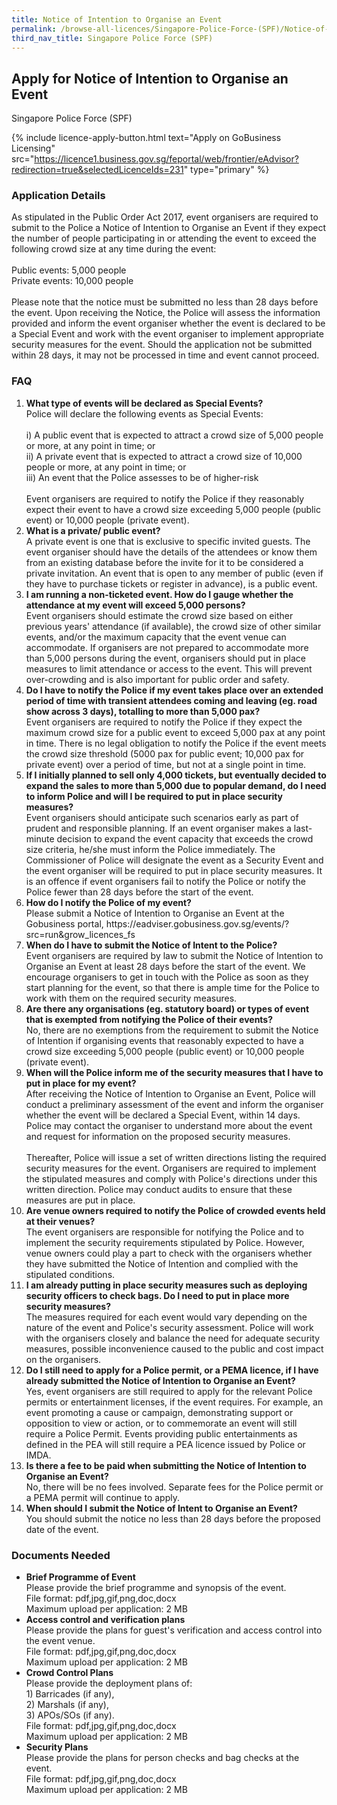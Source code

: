 ```yaml
---
title: Notice of Intention to Organise an Event
permalink: /browse-all-licences/Singapore-Police-Force-(SPF)/Notice-of-Intention-to-Organise-an-Event
third_nav_title: Singapore Police Force (SPF)
---
```


## Apply for Notice of Intention to Organise an Event

Singapore Police Force (SPF)

{% include licence-apply-button.html text="Apply on GoBusiness Licensing" src="https://licence1.business.gov.sg/feportal/web/frontier/eAdvisor?redirection=true&selectedLicenceIds=231" type="primary" %}

<H3>Application Details</H3>

<p>As stipulated in the Public Order Act 2017, event organisers are required to submit to the Police a Notice of Intention to Organise an Event if they expect the number of people participating in or attending the event to exceed the following crowd size at any time during the event:<br><br>Public events: 5,000 people<br>Private events: 10,000 people<br><br>Please note that the notice must be submitted no less than 28 days before the event. Upon receiving the Notice, the Police will assess the information provided and inform the event organiser whether the event is declared to be a Special Event and work with the event organiser to implement appropriate security measures for the event. Should the application not be submitted within 28 days, it may not be processed in time and event cannot proceed.</p>

<h3>FAQ</h3>

<ol>
<li>
    <strong>What type of events will be declared as Special Events?
</strong><br>        
Police will declare the following events as Special Events:<br>
<br>i) A public event that is expected to attract a crowd size of 5,000 people or more, at any point in time; or<br>
ii) A private event that is expected to attract a crowd size of 10,000 people or more, at any point in time; or<br>
iii) An event that the Police assesses to be of higher-risk<br>
<br>Event organisers are required to notify the Police if they reasonably expect their event to have a crowd size exceeding 5,000 people (public event) or 10,000 people (private event).
  </li>

  <li>
    <strong>What is a private/ public event?
</strong><br>        
A private event is one that is exclusive to specific invited guests. The event organiser should have the details of the attendees or know them from an existing database before the invite for it to be considered a private invitation. An event that is open to any member of public (even if they have to purchase tickets or register in advance), is a public event.
  </li>

  <li>
    <strong>I am running a non-ticketed event. How do I gauge whether the attendance at my event will exceed 5,000 persons?
</strong><br>        
Event organisers should estimate the crowd size based on either previous years' attendance (if available), the crowd size of other similar events, and/or the maximum capacity that the event venue can accommodate. If organisers are not prepared to accommodate more than 5,000 persons during the event, organisers should put in place measures to limit attendance or access to the event. This will prevent over-crowding and is also important for public order and safety.
  </li>

  <li>
    <strong>Do I have to notify the Police if my event takes place over an extended period of time with transient attendees coming and leaving (eg. road show across 3 days), totalling to more than 5,000 pax?
</strong><br>        
Event organisers are required to notify the Police if they expect the maximum crowd size for a public event to exceed 5,000 pax at any point in time. There is no legal obligation to notify the Police if the event meets the crowd size threshold (5000 pax for public event; 10,000 pax for private event) over a period of time, but not at a single point in time.
  </li>

  <li>
    <strong>If I initially planned to sell only 4,000 tickets, but eventually decided to expand the sales to more than 5,000 due to popular demand, do I need to inform Police and will I be required to put in place security measures?
</strong><br>        
Event organisers should anticipate such scenarios early as part of prudent and responsible planning. If an event organiser makes a last-minute decision to expand the event capacity that exceeds the crowd size criteria, he/she must inform the Police immediately. The Commissioner of Police will designate the event as a Security Event and the event organiser will be required to put in place security measures. It is an offence if event organisers fail to notify the Police or notify the Police fewer than 28 days before the start of the event.
  </li>

  <li>
    <strong>How do I notify the Police of my event?
</strong><br>        
Please submit a Notice of Intention to Organise an Event at the Gobusiness portal, https://eadviser.gobusiness.gov.sg/events/?src=run&grow_licences_fs
  </li>

  <li>
    <strong>When do I have to submit the Notice of Intent to the Police?
</strong><br>        
Event organisers are required by law to submit the Notice of Intention to Organise an Event at least 28 days before the start of the event. We encourage organisers to get in touch with the Police as soon as they start planning for the event, so that there is ample time for the Police to work with them on the required security measures.
  </li>

  <li>
    <strong>Are there any organisations (eg. statutory board) or types of event that is exempted from notifying the Police of their events?
</strong><br>        
No, there are no exemptions from the requirement to submit the Notice of Intention if organising events that reasonably expected to have a crowd size exceeding 5,000 people (public event) or 10,000 people (private event).
  </li>

  <li>
    <strong>When will the Police inform me of the security measures that I have to put in place for my event?
</strong><br>        
After receiving the Notice of Intention to Organise an Event, Police will conduct a preliminary assessment of the event and inform the organiser whether the event will be declared a Special Event, within 14 days. Police may contact the organiser to understand more about the event and request for information on the proposed security measures.
<br><br>
Thereafter, Police will issue a set of written directions listing the required security measures for the event. Organisers are required to implement the stipulated measures and comply with Police's directions under this written direction. Police may conduct audits to ensure that these measures are put in place.
  </li>
 <li>
    <strong>Are venue owners required to notify the Police of crowded events held at their venues?
</strong><br>        
The event organisers are responsible for notifying the Police and to implement the security requirements stipulated by Police. However, venue owners could play a part to check with the organisers whether they have submitted the Notice of Intention and complied with the stipulated conditions.
  </li>

 <li>
    <strong>I am already putting in place security measures such as deploying security officers to check bags. Do I need to put in place more security measures?
</strong><br>        
The measures required for each event would vary depending on the nature of the event and Police's security assessment. Police will work with the organisers closely and balance the need for adequate security measures, possible inconvenience caused to the public and cost impact on the organisers.
  </li>

 <li>
    <strong>Do I still need to apply for a Police permit, or a PEMA licence, if I have already submitted the Notice of Intention to Organise an Event?
</strong><br>        
Yes, event organisers are still required to apply for the relevant Police permits or entertainment licenses, if the event requires. For example, an event promoting a cause or campaign, demonstrating support or opposition to view or action, or to commemorate an event will still require a Police Permit. Events providing public entertainments as defined in the PEA will still require a PEA licence issued by Police or IMDA.
  </li>

 <li>
    <strong>Is there a fee to be paid when submitting the Notice of Intention to Organise an Event?
</strong><br>        
No, there will be no fees involved. Separate fees for the Police permit or a PEMA permit will continue to apply.
  </li>

 <li>
    <strong>When should I submit the Notice of Intent to Organise an Event?
</strong><br>        
You should submit the notice no less than 28 days before the proposed date of the event.
  </li>

</ol>

<H3>Documents Needed</H3>

<ul>
<li><strong>Brief Programme of Event</strong><br />Please provide the brief programme and synopsis of the event.
<br>
File format: pdf,jpg,gif,png,doc,docx<br>
Maximum upload per application: 2 MB
</li>

<li><strong>Access control and verification plans</strong><br />Please provide the plans for guest's verification and access control into the event venue.
<br>
File format: pdf,jpg,gif,png,doc,docx<br>
Maximum upload per application: 2 MB
</li>

<li><strong>Crowd Control Plans</strong><br />Please provide the deployment plans of:<br />1) Barricades (if any),<br />2) Marshals (if any),<br />3) APOs/SOs (if any).
<br>
File format: pdf,jpg,gif,png,doc,docx<br>
Maximum upload per application: 2 MB
</li>

<li><strong>Security Plans</strong><br />Please provide the plans for person checks and bag checks at the event.
<br>
File format: pdf,jpg,gif,png,doc,docx<br>
Maximum upload per application: 2 MB
</li>

</ul>

